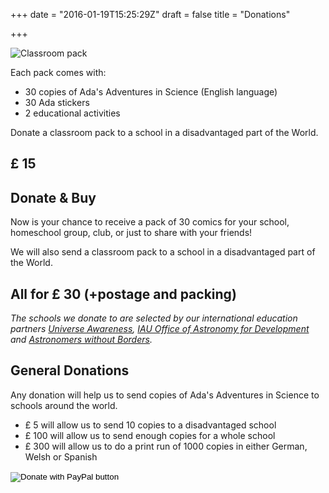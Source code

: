 +++
date = "2016-01-19T15:25:29Z"
draft = false
title = "Donations"

+++

![Classroom pack](/media/classroom_pack.jpg)

Each pack comes with:

- 30 copies of Ada's Adventures in Science (English language)
- 30 Ada stickers
- 2 educational activities

Donate a classroom pack to a school in a disadvantaged part of the World.

## &pound; 15


## Donate &amp; Buy

Now is your chance to receive a pack of 30 comics for your school, homeschool group, club, or just to share with your friends!

We will also send a classroom pack to a school in a disadvantaged part of the World.

## All for &pound; 30 (+postage and packing)


*The schools we donate to are selected by our international education partners [Universe Awareness](http://unawe.org), [IAU Office of Astronomy for Development](http://www.astro4dev.org) and [Astronomers without Borders](http://astronomerswithoutborders.org).*

## General Donations

Any donation will help us to send copies of Ada's Adventures in Science to schools around the world.

- &pound; 5 will allow us to send 10 copies to a disadvantaged school
- &pound; 100 will allow us to send enough copies for a whole school
- &pound; 300 will allow us to do a print run of 1000 copies in either German, Welsh or Spanish

<form action="https://www.paypal.com/donate" method="post" target="_top">
<input type="hidden" name="hosted_button_id" value="KMFXQV3FPNSCA" />
<input type="image" src="https://www.paypalobjects.com/en_GB/i/btn/btn_donate_LG.gif" border="0" name="submit" title="PayPal - The safer, easier way to pay online!" alt="Donate with PayPal button" />
<img alt="" border="0" src="https://www.paypal.com/en_GB/i/scr/pixel.gif" width="1" height="1" />
</form>
